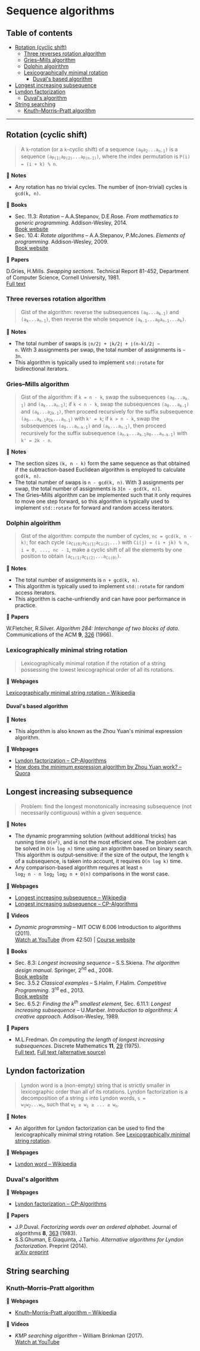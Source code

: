 # Sequence algorithms

## Table of contents

* [Rotation (cyclic shift)](#rotation-cyclic-shift)
	* [Three reverses rotation algorithm](#three-reverses-rotation-algorithm)
	* [Gries&ndash;Mills algorithm](#gries-mills-algorithm)
	* [Dolphin algoirithm](#dolphin-algoirithm)
	* [Lexicographically minimal rotation](#lexicographically-minimal-string-rotation)
		* [Duval's based algorithm](#duvals-based-algorithm)
* [Longest increasing subsequence](#longest-increasing-subsequence)
* [Lyndon factorization](#lyndon-factorization)
	* [Duval's algorithm](#duvals-algorithm)
* [String searching](#string-searching)
	* [Knuth&ndash;Morris&ndash;Pratt algorithm](#knuthmorrispratt-algorithm)

---

## Rotation (cyclic shift)

> A `k`-rotation (or a `k`-cyclic shift) of a sequence <code>(a<sub>0</sub>a<sub>2</sub>...a<sub>n-1</sub>)</code> is a sequence <code>(a<sub>P(1)</sub>a<sub>P(2)</sub>...a<sub>P(n-1)</sub>)</code>, where the index permutation is `P(i) = (i + k) % n`.

:memo: **Notes**

* Any rotation has no trivial cycles. The number of (non-trivial) cycles is `gcd(k, n)`.

:book: **Books**

* Sec. 11.3: *Rotation* &ndash; A.A.Stepanov, D.E.Rose. *From mathematics to generic programming*. Addison-Wesley, 2014.\
[Book website](http://www.fm2gp.com/)
* Sec. 10.4: *Rotate algorithms* &ndash; A.A.Stepanov, P.McJones. *Elements of programming*. Addison-Wesley, 2009.\
[Book website](http://elementsofprogramming.com/)

:page_facing_up: **Papers**

D.Gries, H.Mills. *Swapping sections*. Technical Report 81-452, Department of Computer Science, Cornell University, 1981.\
[Full text](https://hdl.handle.net/1813/6292)

### Three reverses rotation algorithm

> Gist of the algorithm: reverse the subsequences <code>(a<sub>0</sub>...a<sub>k-1</sub>)</code> and <code>(a<sub>k</sub>...a<sub>n-1</sub>)</code>, then reverse the whole sequence <code>(a<sub>k-1</sub>...a<sub>0</sub>a<sub>n-1</sub>...a<sub>k</sub>)</code>.

:memo: **Notes**

* The total number of swaps is <code>&lfloor;n/2&rfloor; + &lfloor;k/2&rfloor; + &lfloor;(n-k)/2&rfloor; &sim; n</code>. With 3 assignments per swap, the total number of assignments is <code>&sim; 3n</code>.
* This algorithm is typically used to implement `std::rotate` for bidirectional iterators.

### Gries&ndash;Mills algorithm

> Gist of the algorithm: if `k = n - k`, swap the subsequences <code>(a<sub>0</sub>...a<sub>k-1</sub>)</code> and <code>(a<sub>k</sub>...a<sub>n-1</sub>)</code>; if `k < n - k`, swap the subsequences <code>(a<sub>0</sub>...a<sub>k-1</sub>)</code> and <code>(a<sub>k</sub>...a<sub>2k-1</sub>)</code>, then proceed recursively for the suffix subsequence <code>(a<sub>0</sub>...a<sub>k-1</sub>a<sub>2k</sub>...a<sub>n-1</sub>)</code> with `k' = k`; if `k > n - k`, swap the subsequences <code>(a<sub>0</sub>...a<sub>n-k-1</sub>)</code> and <code>(a<sub>k</sub>...a<sub>n-1</sub>)</code>, then proceed recursively for the suffix subsequence <code>(a<sub>n-k</sub>...a<sub>k-1</sub>a<sub>0</sub>...a<sub>n-k-1</sub>)</code> with `k' = 2k - n`.

:memo: **Notes**

* The section sizes `(k, n - k)` form the same sequence as that obtained if the subtraction-based Euclidean algorithm is employed to calculate `gcd(k, n)`.
* The total number of swaps is `n - gcd(k, n)`. With 3 assignments per swap, the total number of assignments is `3[n - gcd(k, n)]`.
* The Gries&ndash;Mills algorithm can be implemented such that it only requires to move one step forward, so this algorithm is typically used to implement `std::rotate` for forward and random access iterators.

### Dolphin algoirithm

> Gist of the algorithm: compute the number of cycles, `nc = gcd(k, n - k)`; for each cycle <code>(a<sub>Ci(0)</sub>a<sub>Ci(1)</sub>a<sub>Ci(2)</sub>...)</code> with `Ci(j) = (i + jk) % n, i = 0, ..., nc - 1`, make a cyclic shift of all the elements by one position to obtain <code>(a<sub>Ci(1)</sub>a<sub>Ci(2)</sub>...a<sub>Ci(0)</sub>)</code>.

:memo: **Notes**

* The total number of assignments is `n + gcd(k, n)`.
* This algorithm is typically used to implement `std::rotate` for random access iterators.
* This algorithm is cache-unfriendly and can have poor performance in practice.

:page_facing_up: **Papers**

W.Fletcher, R.Silver. *Algorithm 284: Interchange of two blocks of data*. Communications of the ACM **9**, [326](https://dx.doi.org/10.1145/355592.365609) (1966).

### Lexicographically minimal string rotation

> Lexicographically minimal rotation if the rotation of a string possessing the lowest lexicographical order of all its rotations.

:link: **Webpages**

[Lexicographically minimal string rotation &ndash; Wikipedia](https://en.wikipedia.org/wiki/Lexicographically_minimal_string_rotation)

#### Duval's based algorithm

:memo: **Notes**

* This algorithm is also known as the Zhou Yuan's minimal expression algorithm.

:link: **Webpages**

* [Lyndon factorization &ndash; CP-Algorithms](https://cp-algorithms.com/string/lyndon_factorization.html)
* [How does the minimum expression algorithm by Zhou Yuan work? &ndash; Quora](https://www.quora.com/How-does-the-minimum-expression-algorithm-by-Zhou-Yuan-work)

## Longest increasing subsequence

> Problem: find the longest monotonically increasing subsequence (not necessarily contiguous) within a given sequence.

:memo: **Notes**

* The dynamic programming solution (without additional tricks) has running time <code>O(n<sup>2</sup>)</code>, and is not the most efficient one. The problem can be solved in `O(n log n)` time using an algorithm based on binary search. This algorithm is output-sensitive: if the size of the output, the length `k` of a subsequence, is taken into account, it requires `O(n log k)` time.
* Any comparison-based algorithm requires at least <code>n log<sub>2</sub> n - n log<sub>2</sub> log<sub>2</sub> n + O(n)</code> comparisons in the worst case.

:link: **Webpages**

* [Longest increasing subsequence &ndash; Wikipedia](https://en.wikipedia.org/wiki/Longest_increasing_subsequence)
* [Longest increasing subsequence &ndash; CP-Algorithms](https://cp-algorithms.com/sequences/longest_increasing_subsequence.html)

:movie_camera: **Videos**

* *Dynamic programming* &ndash; MIT OCW 6.006 Introduction to algorithms (2011).\
[Watch at YouTube](https://www.youtube.com/watch?v=1ivFSH0ijOM&t=2570) (from 42:50) |
[Course website](https://ocw.mit.edu/courses/electrical-engineering-and-computer-science/6-006-introduction-to-algorithms-fall-2011/index.htm)

:book: **Books**

* Sec. 8.3: *Longest increasing sequence* &ndash; S.S.Skiena. *The algorithm design manual*. Springer, 2<sup>nd</sup> ed., 2008.\
[Book website](http://www.algorist.com/)
* Sec. 3.5.2 *Classical examples* &ndash; S.Halim, F.Halim. *Competitive Programming*. 3<sup>rd</sup> ed., 2013.\
[Book website](https://cpbook.net/)
* Sec. 6.5.2: *Finding the k<sup>th</sup> smallest element*, Sec. 6.11.1: *Longest increasing subsequence* &ndash; U.Manber. *Introduction to algorithms: A creative approach*. Addison-Wesley, 1989.

:page_facing_up: **Papers**

* M.L.Fredman. *On computing the length of longest increasing subsequences*. Discrete Mathematics **11**, [29](https://dx.doi.org/10.1016/0012-365X(75)90103-X) (1975).\
[Full text](https://dx.doi.org/10.1016/0012-365X(75)90103-X),
[Full text (alternative source)](https://core.ac.uk/download/pdf/82290717.pdf)

<!--### Counting the number of longest increasing subsequences-->

## Lyndon factorization

> Lyndon word is a (non-empty) string that is strictly smaller in lexicographic order than all of its rotations. Lyndon factorization is a decomposition of a string `s` into Lyndon words, <code>s = w<sub>1</sub>w<sub>2</sub>...w<sub>n</sub></code>, such that <code>w<sub>1</sub> &ge; w<sub>i</sub> &ge; ... &ge; w<sub>n</sub></code>.

:memo: **Notes**

* An algorithm for Lyndon factorization can be used to find the lexicographically minimal string rotation. See [Lexicographically minimal string rotation](#lexicographically-minimal-string-rotation).

:link: **Webpages**

* [Lyndon word &ndash; Wikipedia](https://en.wikipedia.org/wiki/Lyndon_word)

### Duval's algorithm

:link: **Webpages**

* [Lyndon factorization &ndash; CP-Algorithms](https://cp-algorithms.com/string/lyndon_factorization.html)

:page_facing_up: **Papers**

* J.P.Duval. *Factorizing words over an ordered alphabet*. Journal of algorithms **8**, [363](https://dx.doi.org/10.1016/0196-6774(83)90017-2) (1983).
* S.S.Ghuman, E.Giaquinta, J.Tarhio. *Alternative algorithms for Lyndon factorization*. Preprint (2014).\
[arXiv preprint](https://arxiv.org/abs/1405.4892)

## String searching

### Knuth&ndash;Morris&ndash;Pratt algorithm

:link: **Webpages**

* [Knuth&ndash;Morris&ndash;Pratt algorithm &ndash; Wikipedia](https://en.wikipedia.org/wiki/Knuth%E2%80%93Morris%E2%80%93Pratt_algorithm)

:movie_camera: **Videos**

* *KMP searching algorithm* &ndash; William Brinkman (2017).\
[Watch at YouTube](https://www.youtube.com/watch?v=y2b94AxPlF8)
